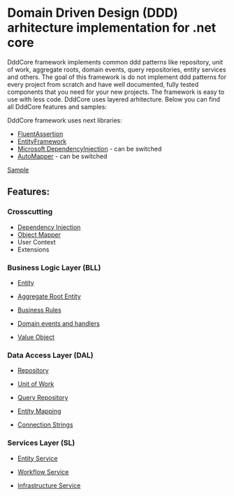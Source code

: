 # Domain Driven Design (DDD) arhitecture implementation for .net core
DddCore framework implements common ddd patterns like repository, unit of work, aggregate roots, domain events, query repositories, entity services and others. The goal of this framework is do not implement ddd patterns for every project from scratch and have well documented, fully tested components that you need for your new projects. The framework is easy to use with less code. DddCore uses layered arhitecture. Below you can find all DddCore features and samples:

DddCore framework uses next libraries:
* [FluentAssertion][-4]
* [EntityFramework][-3]
* [Microsoft DependencyInjection][-2] - can be switched
* [AutoMapper][-1] - can be switched

[Sample][0]

## Features:

### Crosscutting

- [Dependency Injection][1]
- [Object Mapper][2]
- User Context
- Extensions

### Business Logic Layer (BLL)

- [Entity][3]

- [Aggregate Root Entity][4]

- [Business Rules][5]

- [Domain events and handlers][6]

- [Value Object][7]

### Data Access Layer (DAL)

- [Repository][8]

- [Unit of Work][9]

- [Query Repository][10]

- [Entity Mapping][11]

- [Connection Strings][12]

### Services Layer (SL)

- [Entity Service][13]

- [Workflow Service][14]

- [Infrastructure Service][15]

[-4]: https://github.com/JeremySkinner/FluentValidation
[-3]: https://github.com/aspnet/EntityFramework
[-2]: https://github.com/aspnet/DependencyInjection
[-1]: https://github.com/AutoMapper/AutoMapper

[0]: https://github.com/Alexander-Shein/DddCore/tree/net-core/Samples/Api
[1]: https://github.com/Alexander-Shein/DddCore/blob/net-core/Src/Crosscutting/README.md#dependency-injection
[2]: https://github.com/Alexander-Shein/DddCore/blob/net-core/Src/Crosscutting/README.md#object-mapper

[3]: https://github.com/Alexander-Shein/DddCore/blob/net-core/Src/BLL/README.md
[4]: https://github.com/Alexander-Shein/DddCore/blob/net-core/Src/BLL/README.md#aggregate-root-entity
[5]: https://github.com/Alexander-Shein/DddCore/blob/net-core/Src/BLL/README.md#business-rules
[6]: https://github.com/Alexander-Shein/DddCore/blob/net-core/Src/BLL/README.md#domain-events-and-handlers
[7]: https://github.com/Alexander-Shein/DddCore/blob/net-core/Src/BLL/README.md#value-object

[8]: https://github.com/Alexander-Shein/DddCore/blob/net-core/Src/DAL/README.md#repository
[9]: https://github.com/Alexander-Shein/DddCore/blob/net-core/Src/DAL/README.md#unit-of-work
[10]: https://github.com/Alexander-Shein/DddCore/blob/net-core/Src/DAL/README.md#query-repository
[11]: https://github.com/Alexander-Shein/DddCore/blob/net-core/Src/DAL/README.md#entity-mapping
[12]: https://github.com/Alexander-Shein/DddCore/blob/net-core/Src/DAL/README.md#connection-strings

[13]: https://github.com/Alexander-Shein/DddCore/blob/net-core/Src/SL/README.md#entity-service
[14]: https://github.com/Alexander-Shein/DddCore/blob/net-core/Src/SL/README.md#workflow-service
[15]: https://github.com/Alexander-Shein/DddCore/blob/net-core/Src/SL/README.md#infrastructure-service
